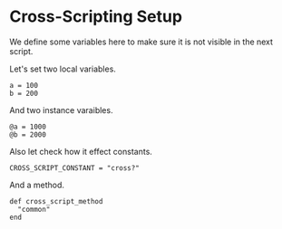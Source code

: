 # Cross-Scripting Setup

We define some variables here to make sure it is
not visible in the next script.

Let's set two local variables.

    a = 100
    b = 200

And two instance varaibles.

    @a = 1000
    @b = 2000

Also let check how it effect constants.

    CROSS_SCRIPT_CONSTANT = "cross?"

And a method.

    def cross_script_method
      "common"
    end

